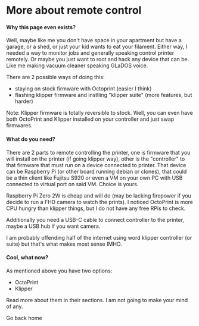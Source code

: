# More about remote control

#### Why this page even exists?

Well, maybe like me you don't have space in your apartment but have a garage, or a shed, or just your kid wants to eat your filament. Either way, I needed a way to monitor jobs and generally speaking control printer remotely. Or maybe you just want to root and hack any device that can be. Like me making vacuum cleaner speaking GLaDOS voice.

There are 2 possible ways of doing this:

* staying on stock firmware with Octoprint (easier I think)
* flashing klipper firmware and instlling "klipper suite" (more features, but harder)

Note: Klipper firmware is totally reversible to stock. Well, you can even have both OctoPrint and Klipper installed on your controller and just swap firmwares.

#### What do you need?

There are 2 parts to remote controlling the printer, one is firmware that you will install on the printer (if going klipper way), other is the "controller" to that firmware that must run on a device connected to printer. That device can be Raspberry Pi (or other board running debian or clones), that could be a thin client like Fujitsu S920 or even a VM on your own PC with USB connected to virtual port on said VM. Choice is yours.

Raspberry Pi Zero 2W is cheap and will do (may be lacking firepower if you decide to run a FHD camera to watch the prints). I noticed OctoPrint is more CPU hungry than klipper things, but I do not have any free RPis to check.

Additionally you need a USB-C cable to connect controller to the printer, maybe a USB hub if you want camera.

I am probably offending half of the internet using word klipper controller (or suite) but that's what makes most sense IMHO.

#### Cool, what now?

As mentioned above you have two options:

* OctoPrint
* Klipper

Read more about them in their sections. I am not going to make your mind of any.

Go back home
